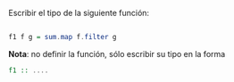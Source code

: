 Escribir el tipo de la siguiente función:

```Haskell

f1 f g = sum.map f.filter g
```

**Nota**: no definir la función, sólo escribir su tipo en la forma

```Haskell
f1 :: ....
```
